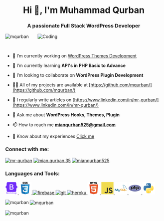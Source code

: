 <h1 align="center">Hi 👋, I'm Muhammad Qurban</h1>
<h3 align="center">A passionate Full Stack WordPress Developer</h3>
<img align="right" alt="Coding" width="400" src="https://giffiles.alphacoders.com/822/8223.gif">

<p align="left"> <img src="https://komarev.com/ghpvc/?username=mqurban&label=Profile%20views&color=0e75b6&style=flat" alt="mqurban" /> </p>

<p align="left"> <a href="https://twitter.com/" target="blank"><img src="https://img.shields.io/twitter/follow/?logo=twitter&style=for-the-badge" alt="" /></a> </p>

- 🔭 I’m currently working on [WordPress Themes Development](https://github.com/mqurban/wordpress-development-bootcamp)

- 🌱 I’m currently learning **API's in PHP Basic to Advance**

- 👯 I’m looking to collaborate on **WordPress Plugin Development**

- 👨‍💻 All of my projects are available at [https://github.com/mqurban/](https://github.com/mqurban/)

- 📝 I regularly write articles on [https://www.linkedin.com/in/mr-qurban/](https://www.linkedin.com/in/mr-qurban/)

- 💬 Ask me about **WordPress Hooks, Themes, Plugin**

- 📫 How to reach me **mianqurban525@gmail.com**

- 📄 Know about my experiences [Click me](https://docs.google.com/document/d/1dS9eTbIABqPbQJvXPHkXv5W2WuZe97fkRl7iR4T6mgo/edit)

<h3 align="left">Connect with me:</h3>
<p align="left">
<a href="https://linkedin.com/in/mr-qurban" target="blank"><img align="center" src="https://raw.githubusercontent.com/rahuldkjain/github-profile-readme-generator/master/src/images/icons/Social/linked-in-alt.svg" alt="mr-qurban" height="30" width="40" /></a>
<a href="https://fb.com/mian.qurban.35" target="blank"><img align="center" src="https://raw.githubusercontent.com/rahuldkjain/github-profile-readme-generator/master/src/images/icons/Social/facebook.svg" alt="mian.qurban.35" height="30" width="40" /></a>
<a href="https://www.leetcode.com/mianqurban525" target="blank"><img align="center" src="https://raw.githubusercontent.com/rahuldkjain/github-profile-readme-generator/master/src/images/icons/Social/leet-code.svg" alt="mianqurban525" height="30" width="40" /></a>
</p>

<h3 align="left">Languages and Tools:</h3>
<p align="left"> <a href="https://getbootstrap.com" target="_blank" rel="noreferrer"> <img src="https://raw.githubusercontent.com/devicons/devicon/master/icons/bootstrap/bootstrap-plain-wordmark.svg" alt="bootstrap" width="40" height="40"/> </a> <a href="https://www.w3schools.com/css/" target="_blank" rel="noreferrer"> <img src="https://raw.githubusercontent.com/devicons/devicon/master/icons/css3/css3-original-wordmark.svg" alt="css3" width="40" height="40"/> </a> <a href="https://firebase.google.com/" target="_blank" rel="noreferrer"> <img src="https://www.vectorlogo.zone/logos/firebase/firebase-icon.svg" alt="firebase" width="40" height="40"/> </a> <a href="https://git-scm.com/" target="_blank" rel="noreferrer"> <img src="https://www.vectorlogo.zone/logos/git-scm/git-scm-icon.svg" alt="git" width="40" height="40"/> </a> <a href="https://heroku.com" target="_blank" rel="noreferrer"> <img src="https://www.vectorlogo.zone/logos/heroku/heroku-icon.svg" alt="heroku" width="40" height="40"/> </a> <a href="https://www.w3.org/html/" target="_blank" rel="noreferrer"> <img src="https://raw.githubusercontent.com/devicons/devicon/master/icons/html5/html5-original-wordmark.svg" alt="html5" width="40" height="40"/> </a> <a href="https://developer.mozilla.org/en-US/docs/Web/JavaScript" target="_blank" rel="noreferrer"> <img src="https://raw.githubusercontent.com/devicons/devicon/master/icons/javascript/javascript-original.svg" alt="javascript" width="40" height="40"/> </a> <a href="https://www.mysql.com/" target="_blank" rel="noreferrer"> <img src="https://raw.githubusercontent.com/devicons/devicon/master/icons/mysql/mysql-original-wordmark.svg" alt="mysql" width="40" height="40"/> </a> <a href="https://www.php.net" target="_blank" rel="noreferrer"> <img src="https://raw.githubusercontent.com/devicons/devicon/master/icons/php/php-original.svg" alt="php" width="40" height="40"/> </a> <a href="https://www.python.org" target="_blank" rel="noreferrer"> <img src="https://raw.githubusercontent.com/devicons/devicon/master/icons/python/python-original.svg" alt="python" width="40" height="40"/> </a> </p>

<p><img align="left" src="https://github-readme-stats.vercel.app/api/top-langs?username=mqurban&show_icons=true&locale=en&layout=compact" alt="mqurban" /></p>

<p>&nbsp;<img align="center" src="https://github-readme-stats.vercel.app/api?username=mqurban&show_icons=true&locale=en" alt="mqurban" /></p>

<p><img align="center" src="https://github-readme-streak-stats.herokuapp.com/?user=mqurban&" alt="mqurban" /></p>
